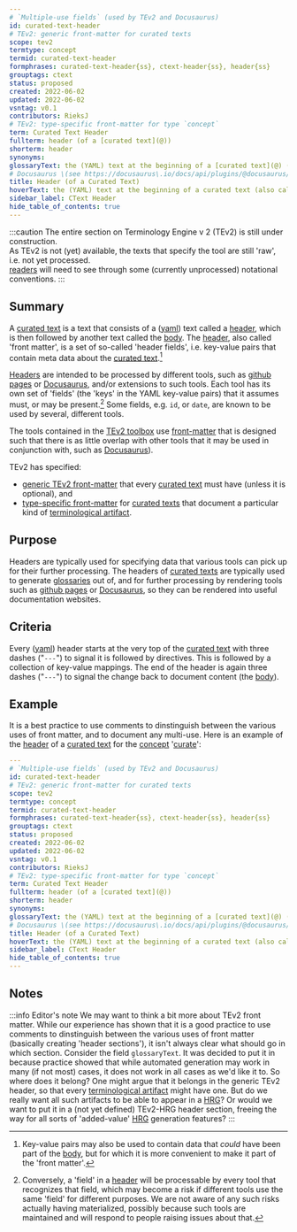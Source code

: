 ```yaml
---
# `Multiple-use fields` (used by TEv2 and Docusaurus)
id: curated-text-header
# TEv2: generic front-matter for curated texts
scope: tev2
termtype: concept
termid: curated-text-header
formphrases: curated-text-header{ss}, ctext-header{ss}, header{ss}
grouptags: ctext
status: proposed
created: 2022-06-02
updated: 2022-06-02
vsntag: v0.1
contributors: RieksJ
# TEv2: type-specific front-matter for type `concept`
term: Curated Text Header
fullterm: header (of a [curated text](@))
shorterm: header
synonyms:
glossaryText: the (YAML) text at the beginning of a [curated text](@) (also called the 'front-matter').
# Docusaurus \(see https://docusaurus\.io/docs/api/plugins/@docusaurus/plugin-content-docs#markdown-front-matter\):
title: Header (of a Curated Text)
hoverText: the (YAML) text at the beginning of a curated text (also called the 'front-matter').
sidebar_label: CText Header
hide_table_of_contents: true
---
```


:::caution
The entire section on Terminology Engine v 2 (TEv2) is still under construction.<br/>
As TEv2 is not (yet) available, the texts that specify the tool are still 'raw', i.e. not yet processed.<br/>[readers](@) will need to see through some (currently unprocessed) notational conventions.
:::

## Summary

A [curated text](@) is a text that consists of a ([yaml](https://yaml.org/spec/1.2.2/)) text called a [header](@), which is then followed by another text called the [body](@). The [header](@), also called 'front matter', is a set of so-called 'header fields', i.e. key-value pairs that contain meta data about the [curated text](@).[^1]

[^1]: Key-value pairs may also be used to contain data that *could* have been part of the [body](@), but for which it is more convenient to make it part of the 'front matter'.

[Headers](@) are intended to be processed by different tools, such as [github pages](https://pages.github.com/) or [Docusaurus](https://docusaurus.io/docs/docs-introduction), and/or extensions to such tools. Each tool has its own set of 'fields' (the 'keys' in the YAML key-value pairs) that it assumes must, or may be present.[^2] Some fields, e.g. `id`, or `date`, are known to be used by several, different tools.

[^2]: Conversely, a 'field' in a [header](@) will be processable by every tool that recognizes that field, which may become a risk if different tools use the same 'field' for different purposes. We are not aware of any such risks actually having materialized, possibly because such tools are maintained and will respond to people raising issues about that.

The tools contained in the [TEv2 toolbox](@) use [front-matter](curated-text-header-tev2@) that is designed such that there is as little overlap with other tools that it may be used in conjunction with, such as [Docusaurus](https://docusaurus.io/docs/docs-introduction)).

TEv2 has specified:
- [generic TEv2 front-matter](../ctext#generic-header-fields) that every [curated text](@) must have (unless it is optional), and
- [type-specific front-matter](../ctext#type-specific-header-fields) for [curated texts](@) that document a particular kind of [terminological artifact](@).

## Purpose

Headers are typically used for specifying data that various tools can pick up for their further processing. The headers of [curated texts](@) are typically used to generate [glossaries](@) out of, and for further processing by rendering tools such as [github pages](https://pages.github.com/) or [Docusaurus](https://docusaurus.io/docs/docs-introduction), so they can be rendered into useful documentation websites.

## Criteria

Every ([yaml](https://yaml.org/spec/1.2.2/)) header starts at the very top of the [curated text](@) with three dashes ("`---`") to signal it is followed by directives. This is followed by a collection of key-value mappings. The end of the header is again three dashes ("`---`") to signal the change back to document content (the [body](@)).

## Example

It is a best practice to use comments to dinstinguish between the various uses of front matter, and to document any multi-use. Here is an example of the [header](@) of a [curated text](@) for the [concept](@) '[curate](@)':

~~~ yaml
---
# `Multiple-use fields` (used by TEv2 and Docusaurus)
id: curated-text-header
# TEv2: generic front-matter for curated texts
scope: tev2
termtype: concept
termid: curated-text-header
formphrases: curated-text-header{ss}, ctext-header{ss}, header{ss}
grouptags: ctext
status: proposed
created: 2022-06-02
updated: 2022-06-02
vsntag: v0.1
contributors: RieksJ
# TEv2: type-specific front-matter for type `concept`
term: Curated Text Header
fullterm: header (of a [curated text](@))
shorterm: header
synonyms:
glossaryText: the (YAML) text at the beginning of a [curated text](@) (also called the 'front-matter').
# Docusaurus \(see https://docusaurus\.io/docs/api/plugins/@docusaurus/plugin-content-docs#markdown-front-matter\):
title: Header (of a Curated Text)
hoverText: the (YAML) text at the beginning of a curated text (also called the 'front-matter').
sidebar_label: CText Header
hide_table_of_contents: true
---
~~~

## Notes

:::info Editor's note
We may want to think a bit more about TEv2 front matter. While our experience has shown that it is a good practice to use comments to dinstinguish between the various uses of front matter (basically creating 'header sections'), it isn't always clear what should go in which section. Consider the field `glossaryText`. It was decided to put it in because practice showed that while automated generation may work in many (if not most) cases, it does not work in all cases as we'd like it to. So where does it belong? One might argue that it belongs in the generic TEv2 header, so that every [terminological artifact](@) might have one. But do we really want all such artifacts to be able to appear in a [HRG](@)? Or would we want to put it in a (not yet defined) TEv2-HRG header section, freeing the way for all sorts of 'added-value' [HRG](@) generation features?
:::